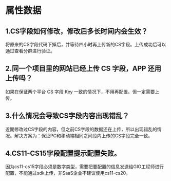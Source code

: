 # 属性数据

## 1.CS字段如何修改，修改后多长时间内会生效？

将原来的CS字段代码下掉后，并等待四小时再上传新的CS字段。上传成功后可以通过查看分群进行验证。

## 2.同一个项目里的网站已经上传 CS 字段，APP 还用上传吗？

如果在保证两个平台 CS 字段 Key 一致的情况下，不用再配置。但一定需要上传。

## 3.什么情况会导致CS字段内容出现错乱？

近期修改过CS字段的内容，但之前CS字段的数据还在上传，所以出现错乱的情况。解决方案为：保证PC和移动端相同之间段内上传的CS字段完全一致。

## 4.CS11-CS15字段配置提示配置失败。

因为cs11-cs15字段必须是数字类型，需要把要配置的信息发送给GIO工程师进行配置，不能通过sdk上传，非SaaS企业不建议使用cs11-cs20。

